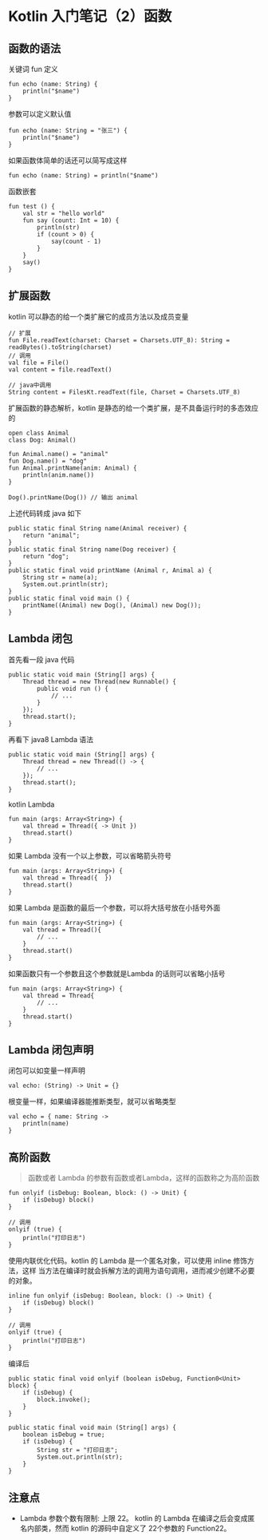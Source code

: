 
# Kotlin 入门笔记（2）函数


## 函数的语法

关键词 fun 定义
```
fun echo (name: String) {
    println("$name")
}
```

参数可以定义默认值
```
fun echo (name: String = "张三") {
    println("$name")
}
```

如果函数体简单的话还可以简写成这样
```
fun echo (name: String) = println("$name")
```

函数嵌套
```
fun test () {
    val str = "hello world"
    fun say (count: Int = 10) {
        println(str)
        if (count > 0) {
            say(count - 1)
        }
    }
    say()
}
```

## 扩展函数

kotlin 可以静态的给一个类扩展它的成员方法以及成员变量
```
// 扩展
fun File.readText(charset: Charset = Charsets.UTF_8): String = readBytes().toString(charset)
// 调用
val file = File()
val content = file.readText()

// java中调用
String content = FilesKt.readText(file, Charset = Charsets.UTF_8)
```

扩展函数的静态解析，kotlin 是静态的给一个类扩展，是不具备运行时的多态效应的
```
open class Animal
class Dog: Animal()

fun Animal.name() = "animal"
fun Dog.name() = "dog"
fun Animal.printName(anim: Animal) {
    println(anim.name())
}

Dog().printName(Dog()) // 输出 animal
```

上述代码转成 java 如下
```
public static final String name(Animal receiver) {
    return "animal";
}
public static final String name(Dog receiver) {
    return "dog";
}
public static final void printName (Animal r, Animal a) {
    String str = name(a);
    System.out.println(str);
}
public static final void main () {
    printName((Animal) new Dog(), (Animal) new Dog());
}
```

## Lambda 闭包

首先看一段 java 代码
```
public static void main (String[] args) {
    Thread thread = new Thread(new Runnable() {
        public void run () {
            // ...
        }
    });
    thread.start();
}
```

再看下 java8 Lambda 语法
```
public static void main (String[] args) {
    Thread thread = new Thread(() -> {
        // ...
    });
    thread.start();
} 
```

kotlin Lambda
```
fun main (args: Array<String>) {
    val thread = Thread({ -> Unit })
    thread.start()
}
```

如果 Lambda 没有一个以上参数，可以省略箭头符号
```
fun main (args: Array<String>) {
    val thread = Thread({  })
    thread.start()
}
```

如果 Lambda 是函数的最后一个参数，可以将大括号放在小括号外面
```
fun main (args: Array<String>) {
    val thread = Thread(){
        // ...
    }
    thread.start()
}
```

如果函数只有一个参数且这个参数就是Lambda 的话则可以省略小括号
```
fun main (args: Array<String>) {
    val thread = Thread{
        // ...
    }
    thread.start()
}
```

## Lambda 闭包声明

闭包可以如变量一样声明
```
val echo: (String) -> Unit = {}
```

根变量一样，如果编译器能推断类型，就可以省略类型
```
val echo = { name: String -> 
    println(name)
}
```

## 高阶函数

> 函数或者 Lambda 的参数有函数或者Lambda，这样的函数称之为高阶函数

```
fun onlyif (isDebug: Boolean, block: () -> Unit) {
    if (isDebug) block()
} 

// 调用
onlyif (true) {
    println("打印日志")
}
```

使用内联优化代码。kotlin 的 Lambda 是一个匿名对象，可以使用 inline 修饰方法，这样
当方法在编译时就会拆解方法的调用为语句调用，进而减少创建不必要的对象。

```
inline fun onlyif (isDebug: Boolean, block: () -> Unit) {
    if (isDebug) block()
} 

// 调用
onlyif (true) {
    println("打印日志")
}
```

编译后
```
public static final void onlyif (boolean isDebug, Function0<Unit> block) {
    if (isDebug) {
        block.invoke();
    }
}

public static final void main (String[] args) {
    boolean isDebug = true;
    if (isDebug) {
        String str = "打印日志";
        System.out.println(str);
    }
}
```

## 注意点

+ Lambda 参数个数有限制: 上限 22。
kotlin 的 Lambda 在编译之后会变成匿名内部类，然而 kotlin 的源码中自定义了 22个参数的 Function22。

